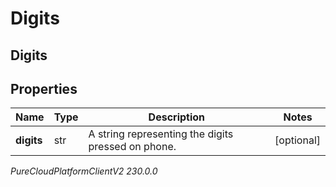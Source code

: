 # Digits

## Digits

## Properties

|Name | Type | Description | Notes|
|------------ | ------------- | ------------- | -------------|
| **digits** | str | A string representing the digits pressed on phone. | [optional] |



_PureCloudPlatformClientV2 230.0.0_
